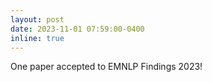 ```yaml
---
layout: post
date: 2023-11-01 07:59:00-0400
inline: true
---
```


One paper accepted to EMNLP Findings 2023!
